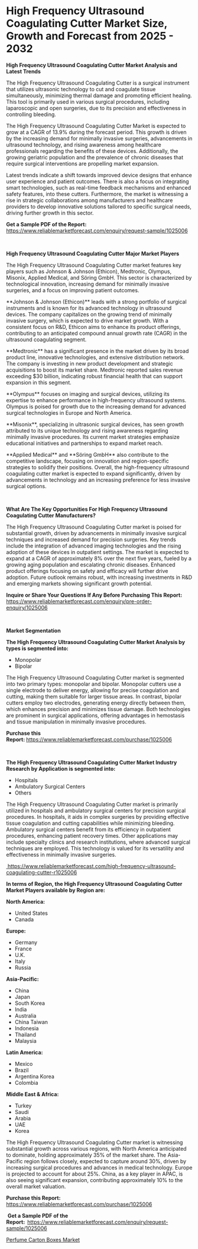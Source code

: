 <p><h1>High Frequency Ultrasound Coagulating Cutter Market Size, Growth and Forecast from 2025 - 2032</h1></p><p><strong>High Frequency Ultrasound Coagulating Cutter Market Analysis and Latest Trends</strong></p>
<p><p>The High Frequency Ultrasound Coagulating Cutter is a surgical instrument that utilizes ultrasonic technology to cut and coagulate tissue simultaneously, minimizing thermal damage and promoting efficient healing. This tool is primarily used in various surgical procedures, including laparoscopic and open surgeries, due to its precision and effectiveness in controlling bleeding.</p><p>The High Frequency Ultrasound Coagulating Cutter Market is expected to grow at a CAGR of 13.9% during the forecast period. This growth is driven by the increasing demand for minimally invasive surgeries, advancements in ultrasound technology, and rising awareness among healthcare professionals regarding the benefits of these devices. Additionally, the growing geriatric population and the prevalence of chronic diseases that require surgical interventions are propelling market expansion.</p><p>Latest trends indicate a shift towards improved device designs that enhance user experience and patient outcomes. There is also a focus on integrating smart technologies, such as real-time feedback mechanisms and enhanced safety features, into these cutters. Furthermore, the market is witnessing a rise in strategic collaborations among manufacturers and healthcare providers to develop innovative solutions tailored to specific surgical needs, driving further growth in this sector.</p></p>
<p><strong>Get a Sample PDF of the Report:&nbsp;</strong> <a href="https://www.reliablemarketforecast.com/enquiry/request-sample/1025006?utm_campaign=3310&utm_medium=2&utm_source=Github&utm_content=ia&utm_term=22032025&utm_id=high-frequency-ultrasound-coagulating-cutter">https://www.reliablemarketforecast.com/enquiry/request-sample/1025006</a></p>
<p>&nbsp;</p>
<p><strong>High Frequency Ultrasound Coagulating Cutter Major Market Players</strong></p>
<p><p>The High Frequency Ultrasound Coagulating Cutter market features key players such as Johnson & Johnson (Ethicon), Medtronic, Olympus, Misonix, Applied Medical, and Söring GmbH. This sector is characterized by technological innovation, increasing demand for minimally invasive surgeries, and a focus on improving patient outcomes.</p><p>**Johnson & Johnson (Ethicon)** leads with a strong portfolio of surgical instruments and is known for its advanced technology in ultrasound devices. The company capitalizes on the growing trend of minimally invasive surgery, which is expected to drive market growth. With a consistent focus on R&D, Ethicon aims to enhance its product offerings, contributing to an anticipated compound annual growth rate (CAGR) in the ultrasound coagulating segment.</p><p>**Medtronic** has a significant presence in the market driven by its broad product line, innovative technologies, and extensive distribution network. The company is investing in new product development and strategic acquisitions to boost its market share. Medtronic reported sales revenue exceeding $30 billion, indicating robust financial health that can support expansion in this segment.</p><p>**Olympus** focuses on imaging and surgical devices, utilizing its expertise to enhance performance in high-frequency ultrasound systems. Olympus is poised for growth due to the increasing demand for advanced surgical technologies in Europe and North America.</p><p>**Misonix**, specializing in ultrasonic surgical devices, has seen growth attributed to its unique technology and rising awareness regarding minimally invasive procedures. Its current market strategies emphasize educational initiatives and partnerships to expand market reach.</p><p>**Applied Medical** and **Söring GmbH** also contribute to the competitive landscape, focusing on innovation and region-specific strategies to solidify their positions. Overall, the high-frequency ultrasound coagulating cutter market is expected to expand significantly, driven by advancements in technology and an increasing preference for less invasive surgical options.</p></p>
<p>&nbsp;</p>
<p><strong>What Are The Key Opportunities For High Frequency Ultrasound Coagulating Cutter Manufacturers?</strong></p>
<p><p>The High Frequency Ultrasound Coagulating Cutter market is poised for substantial growth, driven by advancements in minimally invasive surgical techniques and increased demand for precision surgeries. Key trends include the integration of advanced imaging technologies and the rising adoption of these devices in outpatient settings. The market is expected to expand at a CAGR of approximately 8% over the next five years, fueled by a growing aging population and escalating chronic diseases. Enhanced product offerings focusing on safety and efficacy will further drive adoption. Future outlook remains robust, with increasing investments in R&D and emerging markets showing significant growth potential.</p></p>
<p><strong>Inquire or Share Your Questions If Any Before Purchasing This Report:</strong> <a href="https://www.reliablemarketforecast.com/enquiry/pre-order-enquiry/1025006?utm_campaign=3310&utm_medium=2&utm_source=Github&utm_content=ia&utm_term=22032025&utm_id=high-frequency-ultrasound-coagulating-cutter">https://www.reliablemarketforecast.com/enquiry/pre-order-enquiry/1025006</a></p>
<p>&nbsp;</p>
<p><strong>Market Segmentation</strong></p>
<p><strong>The High Frequency Ultrasound Coagulating Cutter Market Analysis by types is segmented into:</strong></p>
<p><ul><li>Monopolar</li><li>Bipolar</li></ul></p>
<p><p>The High Frequency Ultrasound Coagulating Cutter market is segmented into two primary types: monopolar and bipolar. Monopolar cutters use a single electrode to deliver energy, allowing for precise coagulation and cutting, making them suitable for larger tissue areas. In contrast, bipolar cutters employ two electrodes, generating energy directly between them, which enhances precision and minimizes tissue damage. Both technologies are prominent in surgical applications, offering advantages in hemostasis and tissue manipulation in minimally invasive procedures.</p></p>
<p><strong>Purchase this Report:&nbsp;</strong><a href="https://www.reliablemarketforecast.com/purchase/1025006?utm_campaign=3310&utm_medium=2&utm_source=Github&utm_content=ia&utm_term=22032025&utm_id=high-frequency-ultrasound-coagulating-cutter">https://www.reliablemarketforecast.com/purchase/1025006</a></p>
<p>&nbsp;</p>
<p><strong>The High Frequency Ultrasound Coagulating Cutter Market Industry Research by Application is segmented into:</strong></p>
<p><ul><li>Hospitals</li><li>Ambulatory Surgical Centers</li><li>Others</li></ul></p>
<p><p>The High Frequency Ultrasound Coagulating Cutter market is primarily utilized in hospitals and ambulatory surgical centers for precision surgical procedures. In hospitals, it aids in complex surgeries by providing effective tissue coagulation and cutting capabilities while minimizing bleeding. Ambulatory surgical centers benefit from its efficiency in outpatient procedures, enhancing patient recovery times. Other applications may include specialty clinics and research institutions, where advanced surgical techniques are employed. This technology is valued for its versatility and effectiveness in minimally invasive surgeries.</p></p>
<p><a href="https://www.reliablemarketforecast.com/high-frequency-ultrasound-coagulating-cutter-r1025006?utm_campaign=3310&utm_medium=2&utm_source=Github&utm_content=ia&utm_term=22032025&utm_id=high-frequency-ultrasound-coagulating-cutter">&nbsp;https://www.reliablemarketforecast.com/high-frequency-ultrasound-coagulating-cutter-r1025006</a></p>
<p><strong>In terms of Region, the High Frequency Ultrasound Coagulating Cutter Market Players available by Region are:</strong></p>
<p>
    <p> <strong> North America: </strong>
        <ul>
            <li>United States</li>
            <li>Canada</li>
        </ul>
        </p> 
    <p> <strong> Europe: </strong>
        <ul>
            <li>Germany</li>
            <li>France</li>
            <li>U.K.</li>
            <li>Italy</li>
            <li>Russia</li>
        </ul>
        </p> 
    <p> <strong> Asia-Pacific: </strong>
        <ul>
            <li>China</li>
            <li>Japan</li>
            <li>South Korea</li>
            <li>India</li>
            <li>Australia</li>
            <li>China Taiwan</li>
            <li>Indonesia</li>
            <li>Thailand</li>
            <li>Malaysia</li>
        </ul>
        </p> 
    <p> <strong> Latin America: </strong>
        <ul>
            <li>Mexico</li>
            <li>Brazil</li>
            <li>Argentina Korea</li>
            <li>Colombia</li>
        </ul>
        </p> 
    <p> <strong> Middle East & Africa: </strong>
        <ul>
            <li>Turkey</li>
            <li>Saudi</li>
            <li>Arabia</li>
            <li>UAE</li>
            <li>Korea</li>
        </ul>
    </p>
    </p>
<p><p>The High Frequency Ultrasound Coagulating Cutter market is witnessing substantial growth across various regions, with North America anticipated to dominate, holding approximately 35% of the market share. The Asia-Pacific region follows closely, expected to capture around 30%, driven by increasing surgical procedures and advances in medical technology. Europe is projected to account for about 25%. China, as a key player in APAC, is also seeing significant expansion, contributing approximately 10% to the overall market valuation.</p></p>
<p><strong>Purchase this Report: </strong><a href="https://www.reliablemarketforecast.com/purchase/1025006?utm_campaign=3310&utm_medium=2&utm_source=Github&utm_content=ia&utm_term=22032025&utm_id=high-frequency-ultrasound-coagulating-cutter">https://www.reliablemarketforecast.com/purchase/1025006</a></p>
<p>&nbsp;<strong>Get a Sample PDF of the Report:&nbsp;&nbsp;</strong><a href="https://www.reliablemarketforecast.com/enquiry/request-sample/1025006?utm_campaign=3310&utm_medium=2&utm_source=Github&utm_content=ia&utm_term=22032025&utm_id=high-frequency-ultrasound-coagulating-cutter">https://www.reliablemarketforecast.com/enquiry/request-sample/1025006</a></p>
<p><strong></strong></p>
<p><p><a href="https://github.com/fraryatena85/Market-Research-Report-List-1/blob/main/perfume-carton-boxes-market.md?utm_campaign=3310&utm_medium=2&utm_source=Github&utm_content=ia&utm_term=22032025&utm_id=high-frequency-ultrasound-coagulating-cutter">Perfume Carton Boxes Market</a></p></p>